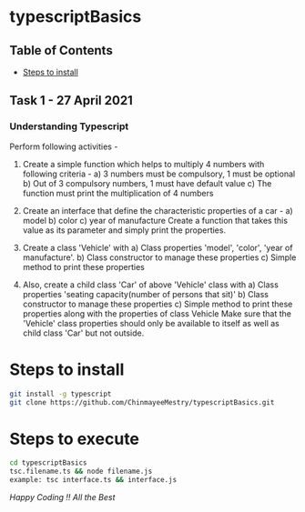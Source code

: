 # typescriptBasics
## Table of Contents
- [Steps to install](#steps-to-install)
## Task 1 - 27 April 2021 
### Understanding Typescript
Perform following activities -

1. Create a simple function which helps to multiply 4 numbers with following criteria -
  a) 3 numbers must be compulsory, 1 must be optional
  b) Out of 3 compulsory numbers, 1 must have default value
  c) The function must print the multiplication of 4 numbers

2.  Create an interface that define the characteristic properties of a car -
  a) model
  b) color
  c) year of manufacture
   Create a function that takes this value as its parameter and simply print the properties.
3.  Create a class 'Vehicle' with
a) Class properties 'model', 'color', 'year of manufacture'.
b) Class constructor to manage these properties
c) Simple method to print these properties

4. Also, create a child class 'Car' of above 'Vehicle' class with
a) Class properties 'seating capacity(number of persons that sit)'
b) Class constructor to manage these properties
c) Simple method to print these properties along with the properties of class Vehicle
Make sure that the 'Vehicle' class properties should only be available to itself as well as child class 'Car' but not outside.

# Steps to install
```sh
git install -g typescript
git clone https://github.com/ChinmayeeMestry/typescriptBasics.git
```
# Steps to execute
```sh
cd typescriptBasics
tsc.filename.ts && node filename.js
example: tsc interface.ts && interface.js
```

*Happy Coding !! All the Best*

